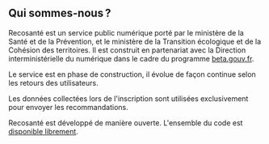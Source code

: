 ## Qui sommes-nous&#8239;?

Recosanté est un service public numérique porté par le ministère de la Santé et de la Prévention, et le ministère de la Transition écologique et de la Cohésion des territoires. Il est construit en partenariat avec la Direction interministérielle du numérique dans le cadre du programme [beta.gouv.fr](https://beta.gouv.fr/).

Le service est en phase de construction, il évolue de façon continue selon les retours des utilisateurs.

Les données collectées lors de l'inscription sont utilisées exclusivement pour envoyer les recommandations.

Recosanté est développé de manière ouverte. L'ensemble du code est [disponible librement](https://github.com/betagouv/ecosante).
